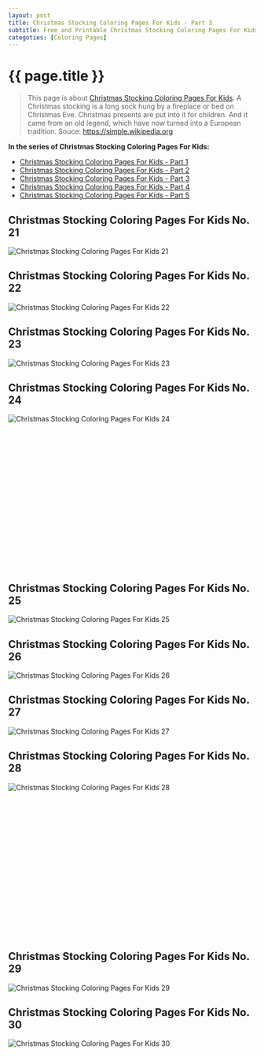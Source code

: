 ```yaml
---
layout: post
title: Christmas Stocking Coloring Pages For Kids - Part 3
subtitle: Free and Printable Christmas Stocking Coloring Pages For Kids - Part 3
categoties: [Coloring Pages]
---
```

{{ page.title }}
================
> This page is about [Christmas Stocking Coloring Pages For Kids](https://hoanghabelle.github.io/). A Christmas stocking is a long sock hung by a fireplace or bed on Christmas Eve. Christmas presents are put into it for children. And it came from an old legend, which have now turned into a European tradition. Souce: https://simple.wikipedia.org

**In the series of Christmas Stocking Coloring Pages For Kids:**

* [Christmas Stocking Coloring Pages For Kids - Part 1](https://hoanghabelle.github.io/2017/11/16/Christmas-Stocking-Coloring-Pages-For-Kids-part-1.html)
* [Christmas Stocking Coloring Pages For Kids - Part 2](https://hoanghabelle.github.io/2017/11/16/Christmas-Stocking-Coloring-Pages-For-Kids-part-2.html)
* [Christmas Stocking Coloring Pages For Kids - Part 3](https://hoanghabelle.github.io/2017/11/16/Christmas-Stocking-Coloring-Pages-For-Kids-part-3.html)
* [Christmas Stocking Coloring Pages For Kids - Part 4](https://hoanghabelle.github.io/2017/11/16/Christmas-Stocking-Coloring-Pages-For-Kids-part-4.html)
* [Christmas Stocking Coloring Pages For Kids - Part 5](https://hoanghabelle.github.io/2017/11/16/Christmas-Stocking-Coloring-Pages-For-Kids-part-5.html)
## Christmas Stocking Coloring Pages For Kids No. 21
![Christmas Stocking Coloring Pages For Kids 21](https://hoanghabelle.github.io/img2/Christmas-Stocking-Coloring-Pages-For-Kids%20(21).jpg "Christmas Stocking Coloring Pages For Kids 21")

## Christmas Stocking Coloring Pages For Kids No. 22
![Christmas Stocking Coloring Pages For Kids 22](https://hoanghabelle.github.io/img2/Christmas-Stocking-Coloring-Pages-For-Kids%20(22).jpg "Christmas Stocking Coloring Pages For Kids 22")

## Christmas Stocking Coloring Pages For Kids No. 23
![Christmas Stocking Coloring Pages For Kids 23](https://hoanghabelle.github.io/img2/Christmas-Stocking-Coloring-Pages-For-Kids%20(23).jpg "Christmas Stocking Coloring Pages For Kids 23")

## Christmas Stocking Coloring Pages For Kids No. 24
![Christmas Stocking Coloring Pages For Kids 24](https://hoanghabelle.github.io/img2/Christmas-Stocking-Coloring-Pages-For-Kids%20(24).jpg "Christmas Stocking Coloring Pages For Kids 24")

<script async src="//pagead2.googlesyndication.com/pagead/js/adsbygoogle.js"></script><!-- Texxtonly --><ins class="adsbygoogle" style="display:inline-block;width:336px;height:280px" data-ad-client="ca-pub-6753140515841889" data-ad-slot="3207852233"></ins><script>(adsbygoogle = window.adsbygoogle || []).push({}); </script>

## Christmas Stocking Coloring Pages For Kids No. 25
![Christmas Stocking Coloring Pages For Kids 25](https://hoanghabelle.github.io/img2/Christmas-Stocking-Coloring-Pages-For-Kids%20(25).jpg "Christmas Stocking Coloring Pages For Kids 25")

## Christmas Stocking Coloring Pages For Kids No. 26
![Christmas Stocking Coloring Pages For Kids 26](https://hoanghabelle.github.io/img2/Christmas-Stocking-Coloring-Pages-For-Kids%20(26).jpg "Christmas Stocking Coloring Pages For Kids 26")

## Christmas Stocking Coloring Pages For Kids No. 27
![Christmas Stocking Coloring Pages For Kids 27](https://hoanghabelle.github.io/img2/Christmas-Stocking-Coloring-Pages-For-Kids%20(27).jpg "Christmas Stocking Coloring Pages For Kids 27")

## Christmas Stocking Coloring Pages For Kids No. 28
![Christmas Stocking Coloring Pages For Kids 28](https://hoanghabelle.github.io/img2/Christmas-Stocking-Coloring-Pages-For-Kids%20(28).jpg "Christmas Stocking Coloring Pages For Kids 28")

<script async src="//pagead2.googlesyndication.com/pagead/js/adsbygoogle.js"></script><!-- Texxtonly --><ins class="adsbygoogle" style="display:inline-block;width:336px;height:280px" data-ad-client="ca-pub-6753140515841889" data-ad-slot="3207852233"></ins><script>(adsbygoogle = window.adsbygoogle || []).push({}); </script>

## Christmas Stocking Coloring Pages For Kids No. 29
![Christmas Stocking Coloring Pages For Kids 29](https://hoanghabelle.github.io/img2/Christmas-Stocking-Coloring-Pages-For-Kids%20(29).jpg "Christmas Stocking Coloring Pages For Kids 29")

## Christmas Stocking Coloring Pages For Kids No. 30
![Christmas Stocking Coloring Pages For Kids 30](https://hoanghabelle.github.io/img2/Christmas-Stocking-Coloring-Pages-For-Kids%20(30).jpg "Christmas Stocking Coloring Pages For Kids 30")

